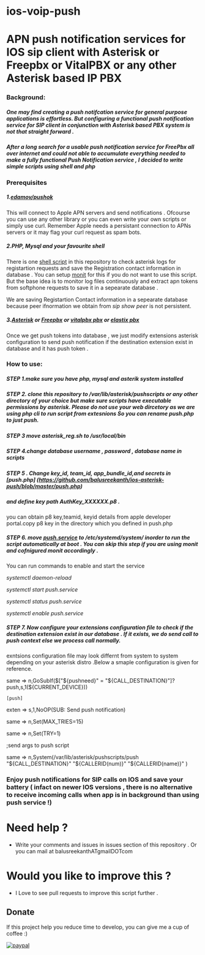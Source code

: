 # ios-voip-push
# APN push notification services for IOS sip client with Asterisk or Freepbx or VitalPBX or any other Asterisk based IP PBX

### Background:

##### One may find creating a  push notifcation service  for general purpose applications is effortless. But configuring a functional push notification service for SIP client in conjunction with Asterisk based PBX system is not that straight forward .
##### After a long search for a usable push notification service for FreePbx all over internet and could not able to accumulate everything needed to make a fully functional Push Notification service , I decided to write simple scripts using shell and php 

### Prerequisites

##### 1.[edamov/pushok](https://github.com/edamov/pushok)
This will connect to Apple APN servers and send notifications . Ofcourse you can use any other library or you can even write your own scripts or simply use curl. Remember Apple needs a persistant connection to APNs servers or it may flag your curl request as spam bots.

##### 2.PHP, Mysql and your favourite shell
There is one [shell script](https://github.com/balusreekanth/ios-asterisk-push/blob/master/asterisk_reg.sh) in this repository to check asterisk logs for registartion requests and save the Registration contact information in database .
You can setup [monit](https://github.com/arnaudsj/monit) for this if you do not want to use this script. But the base idea is to monitor log files continuously  and extract apn tokens from softphone requests to save it in a sepearate database .

We are saving Registartion Contact information in a sepearate database because peer ifnormation  we obtain from *sip show peer* is not persistent.

##### 3.[Asterisk](https://www.asterisk.org) or [Freepbx](https://www.freepbx.org) or [vitalpbx pbx](https://vitalpbx.org/en/) or [elastix pbx](https://www.elastix.org)

Once we get push tokens into database , we just modify extensions asterisk configuration to send push notification if the destination extension exist in database and it has push token .


### How to use: 

##### STEP 1.make sure you have php, mysql and asterik system installed 

##### STEP 2. clone this repository to /var/lib/asterisk/pushscripts  or any other directory of your choice but make sure scripts have executable permissions by asterisk. Please do not use your web dircetory as we are using php cli to run script from extesnions So you can rename push.php to just push.

##### STEP 3 move asterisk_reg.sh to /usr/local/bin

##### STEP 4.change  database username , password , database name in scripts

##### STEP 5 . Change key_id, team_id, app_bundle_id,and secrets in [push.php] (https://github.com/balusreekanth/ios-asterisk-push/blob/master/push.php)
##### and define key path AuthKey_XXXXXX.p8 .
 you can obtain p8 key,teamid, keyid details from apple developer portal.copy p8 key in the directory which you defined in push.php
 
##### STEP 6. move [push.service](https://github.com/balusreekanth/ios-asterisk-push/blob/master/push.service) to /etc/systemd/system/  inorder to run the script automatically at boot . You can skip this step if you are using monit and cofnigured monit accordingly .

You can run commands to enable and start the service

*systemctl daemon-reload*

*systemctl start push.service*

*systemctl status push.service*

*systemctl enable push.service*

##### STEP 7. Now configure your extensions configuration file to check if the destination extension exist in our database . If it exists, we do send call to push context else we process call normally.

exntsions configuration file may look differnt from system to system depending on your asterisk distro .Below a smaple configuration is given for reference.

  same  => n,GoSubIf($["${pushneed}" = "${CALL_DESTINATION}"]?push,s,1(${CURRENT_DEVICE}))


    [push]

   exten => s,1,NoOP(SUB: Send push notification)
   
   same => n,Set(MAX_TRIES=15)
   
   same => n,Set(TRY=1)
   
   ;send args to push script
   
   same => n,System(/var/lib/asterisk/pushscripts/push "${CALL_DESTINATION}" "${CALLERID(num)}" "${CALLERID(name)}" )


### Enjoy  push notifications for SIP calls on IOS  and save your battery  ( infact on newer IOS versions , there is no alternative to receive incoming calls when app is in background than using push service !)



# Need help ?

- Write your comments and issues in issues section of this repository . Or you can mail at balusreekanthATgmailDOTcom

# Would you like to improve this ?
- I Love to  see pull requests to improve this script further . 


## Donate

If this project help you reduce time to develop, you can give me a cup of coffee :)

[![paypal](https://www.paypalobjects.com/en_US/i/btn/btn_donateCC_LG.gif)](https://www.paypal.com/cgi-bin/webscr?cmd=_s-xclick&hosted_button_id=99YKLH5LPK5YA)







